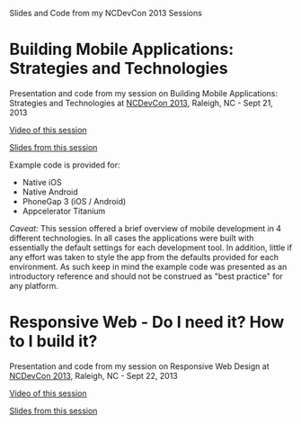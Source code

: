 Slides and Code from my NCDevCon 2013 Sessions

Building Mobile Applications: Strategies and Technologies
=========================================================

Presentation and code from my session on Building Mobile Applications: Strategies and Technologies at 
[NCDevCon 2013](http://www.ncdevcon.com/), Raleigh, NC - Sept 21, 2013

[Video of this session](http://textiles.online.ncsu.edu/online/Play/fd2b60d268664101ac5b78056b4162fe1d?catalog=109c4c50-f182-410f-a13a-b31be9cf5323)

[Slides from this session](http://ptraeg.github.io/ncdevcon-2013/responsiveweb/)

Example code is provided for:
* Native iOS
* Native Android
* PhoneGap 3 (iOS / Android)
* Appcelerator Titanium

*Caveat:* This session offered a brief overview of mobile development in 4 different technologies.  In all
cases the applications were built with essentially the default settings for each development tool.  In addition,
little if any effort was taken to style the app from the defaults provided for each environment.  As such
keep in mind the example code was presented as an introductory reference and should not be construed 
as "best practice" for any platform.


Responsive Web - Do I need it?   How to I build it?
===================================================
Presentation and code from my session on Responsive Web Design at 
[NCDevCon 2013](http://www.ncdevcon.com/),
 Raleigh, NC - Sept 22, 2013

[Video of this session](http://textiles.online.ncsu.edu/online/Play/d1dd552ab7e74b859b837bee9a07a39e1d?catalog=109c4c50-f182-410f-a13a-b31be9cf5323)

[Slides from this session](http://ptraeg.github.io/ncdevcon-2013/responsiveweb/)

